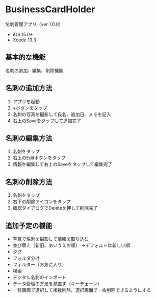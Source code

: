 # BusinessCardHolder
名刺管理アプリ（ver 1.0.0）
 - iOS 15.0+
 - Xcode 13.3

## 基本的な機能  
名刺の追加、編集、削除機能
<br>

## 名刺の追加方法
 1. アプリを起動
 2. +ボタンをタップ
 3. 名刺の写真を撮影して氏名、追加日、メモを記入
 4. 右上のSaveをタップして追加完了

## 名刺の編集方法
 1. 名刺をタップ
 2. 右上のEditボタンをタップ
 3. 情報を編集して右上のSaveをタップして編集完了

## 名刺の削除方法
 1. 名刺をタップ
 2. 右下の削除アイコンをタップ
 3. 確認ダイアログでDeleteを押して削除完了

## 追加予定の機能
- 写真で名刺を撮影して情報を取り込む
- 並び替え（新旧、あいうえお順）
→デフォルトは新しい順
- タグ
- フォルダ分け
- フィルター（お気に入り）
- 検索
- デジタル名刺のインポート
- データ管理の方法を見直す（キーチェーン）
- 一覧画面で選択して複数削除、選択画面で一枚削除できるようにする
